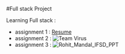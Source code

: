 #Full stack Project

Learning Full stack :
- assignment 1 : [Resume](https://ro706.github.io/rohit.mandal.fullstack/frontend/index.html)
- assignment 2 : ![Team Virus](https://github.com/user-attachments/assets/b55393d3-5c8c-48d4-a861-e59e034d97c1)
- assignment 3 : ![Rohit_Mandal_IFSD_PPT](https://github.com/user-attachments/assets/1ffd4c82-1067-4f3c-a7aa-a54a420e7c27)
